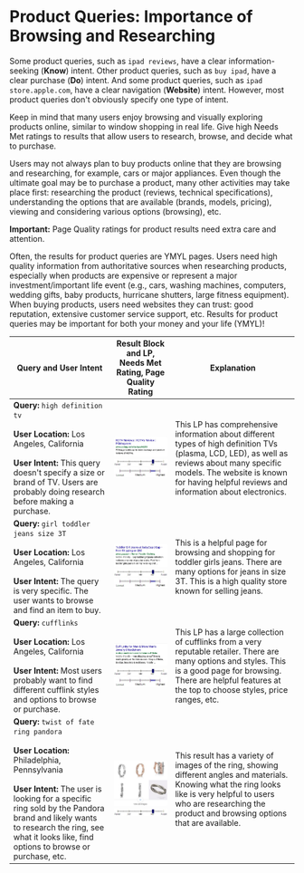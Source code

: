 # Product Queries: Importance of Browsing and Researching

Some product queries, such as `ipad reviews`, have a clear information-seeking (**Know**) intent. Other product queries, such as `buy ipad`, have a clear purchase (**Do**) intent. And some product queries, such as `ipad store.apple.com`, have a clear navigation (**Website**) intent. However, most product queries don't obviously specify one type of intent.

Keep in mind that many users enjoy browsing and visually exploring products online, similar to window shopping in real life. Give high Needs Met ratings to results that allow users to research, browse, and decide what to purchase.

Users may not always plan to buy products online that they are browsing and researching, for example, cars or major appliances. Even though the ultimate goal may be to purchase a product, many other activities may take place first: researching the product (reviews, technical specifications), understanding the options that are available (brands, models, pricing), viewing and considering various options (browsing), etc.

**Important:** Page Quality ratings for product results need extra care and attention.

Often, the results for product queries are YMYL pages. Users need high quality information from authoritative sources when researching products, especially when products are expensive or represent a major investment/important life event (e.g., cars, washing machines, computers, wedding gifts, baby products, hurricane shutters, large fitness equipment). When buying products, users need websites they can trust: good reputation, extensive customer service support, etc. Results for product queries may be important for both your money and your life (YMYL)!

Query and User Intent|Result Block and LP, Needs Met Rating, Page Quality Rating|Explanation
---|---|---
**Query:** `high definition tv`<br><br>**User Location:** Los Angeles, California<br><br>**User Intent:** This query doesn't specify a size or brand of TV. Users are probably doing research before making a purchase.|![](../images/img779.jpg)<br>![needs met scale - highly meets](../images/hm.jpg)![page quality scale - high - narrow range](../images/high-narrow.jpg)|This LP has comprehensive information about different types of high definition TVs (plasma, LCD, LED), as well as reviews about many specific models. The website is known for having helpful reviews and information about electronics.
**Query:** `girl toddler jeans size 3T`<br><br>**User Location:** Los Angeles, California<br><br>**User Intent:** The query is very specific. The user wants to browse and find an item to buy.|![](../images/img782.jpg)<br>![needs met scale - highly meets](../images/hm.jpg)![page quality scale - high - narrow range](../images/high-narrow.jpg)|This is a helpful page for browsing and shopping for toddler girls jeans. There are many options for jeans in size 3T. This is a high quality store known for selling jeans.
**Query:** `cufflinks`<br><br>**User Location:** Los Angeles, California<br><br>**User Intent:** Most users probably want to find different cufflink styles and options to browse or purchase.|![](../images/img785.jpg)<br>![needs met scale - highly meets](../images/hm.jpg)![page quality scale - high - narrow range](../images/high-narrow.jpg)|This LP has a large collection of cufflinks from a very reputable retailer. There are many options and styles. This is a good page for browsing. There are helpful features at the top to choose styles, price ranges, etc.
**Query:** `twist of fate ring pandora`<br><br>**User Location:** Philadelphia, Pennsylvania<br><br>**User Intent:** The user is looking for a specific ring sold by the Pandora brand and likely wants to research the ring, see what it looks like, find options to browse or purchase, etc.|![](../images/img789.jpg)<br>![needs met scale - highly meets](../images/hm.jpg)|This result has a variety of images of the ring, showing different angles and materials. Knowing what the ring looks like is very helpful to users who are researching the product and browsing options that are available.
